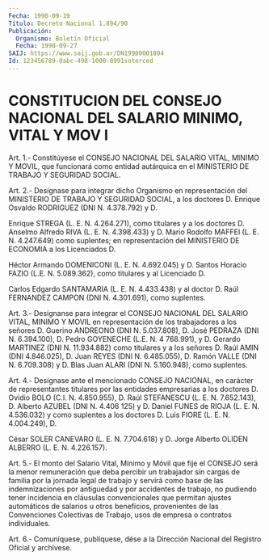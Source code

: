 ```yaml
---
Fecha: 1990-09-19
Título: Decreto Nacional 1.894/90
Publicación:
  Organismo: Boletín Oficial
  Fecha: 1990-09-27
SAIJ: https://www.saij.gob.ar/DN19900001894
Id: 123456789-0abc-498-1000-0991soterced
---
```

# CONSTITUCION DEL CONSEJO NACIONAL DEL SALARIO MINIMO, VITAL Y MOV I

<a id="1"></a>
Art.  1.-  Constitúyese el CONSEJO NACIONAL DEL SALARIO VITAL, MINIMO  Y MOVIL, que  funcionará  como  entidad  autárquica  en  el MINISTERIO DE TRABAJO Y SEGURIDAD SOCIAL.

<a id="2"></a>
Art. 2.- Desígnase para integrar dicho Organismo en representación  del MINISTERIO DE TRABAJO Y SEGURIDAD SOCIAL, a los doctores D. Enrique  Osvaldo  RODRIGUEZ  (DNI  N.  4.378.792)  y D.

Enrique  STREGA  (L.  E.  N.  4.264.271),  como  titulares  y a los doctores  D.  Anselmo  Alfredo RIVA (L. E. N. 4.398.433) y D. Mario Rodolfo MAFFEI (L. E. N. 4.247.649) como suplentes; en representación del MINISTERIO  DE  ECONOMIA  a  los  Licenciados D.

Héctor Armando DOMENICONI (L. E. N. 4.692.045) y D. Santos  Horacio FAZIO  (L.E.  N.  5.089.362),  como  titulares  y  al Licenciado D.

Carlos Edgardo SANTAMARIA (L. E. N. 4.433.438) y al  doctor D. Raúl FERNANDEZ CAMPON (DNI N. 4.301.691), como suplentes.

<a id="3"></a>
Art.  3.-  Desígnanse  para  integrar  el CONSEJO NACIONAL DEL SALARIO VITAL, MINIMO Y MOVIL en representación de los trabajadores a los señores D. Guerino ANDREONO  (DNI N. 5.037.808), D. José PEDRAZA (DNI N. 6.394.100), D. Pedro GOYENECHE  (L.E.  N. 4 768.991),  y D. Gerardo MARTINEZ (DNI N. 11.934.882) como titulares y a los señores  D.  Raúl  AMIN (DNI 4.846.025), D. Juan REYES (DNI N. 6.485.055), D. Ramón VALLE  (DNI  N.  6.709.308)  y D. Blas Juan ALARI (DNI N. 5.160.948), como suplentes.

<a id="4"></a>
Art.  4.-  Desígnase  ante  el mencionado CONSEJO NACIONAL, en carácter de representantes titulares  por las entidades empresarias a  los  doctores  D.  Ovidio  BOLO  (C.I. N.  4.850.955),  D.  Raúl STEFANESCU (L. E. N. 7.652.143), D. Alberto  AZUBEL  (DNI  N. 4.406 125)  y  D.  Daniel  FUNES  de  RIOJA  (L.  E. N. 4.536.032) y como suplentes  a los doctores D. Luis FIORE (L. E.  N.  4.004.249),  D.

César SOLER  CANEVARO  (L.  E.  N.  7.704.618)  y  D. Jorge Alberto OLIDEN ALBERRO (L. E. N. 4.226.157).

<a id="5"></a>
Art. 5.- El monto del Salario Vital, Mínimo y Móvil que fije el CONSEJO  será la menor remuneración que deba percibir un trabajador sin cargas  de  familia  por  la jornada legal de trabajo y servirá como base de las indemnizaciones  por  antiguedad  y por accidentes de trabajo, no pudiendo tener incidencia en cláusulas convencionales  que  permitan  ajustes  automáticos  de salarios  u otros  beneficios,  provenientes de las Convenciones Colectivas  de Trabajo, usos de empresa o contratos individuales.

<a id="6"></a>
Art. 6.- Comuníquese, publíquese, dése a la Dirección Nacional del Registro Oficial y archívese.